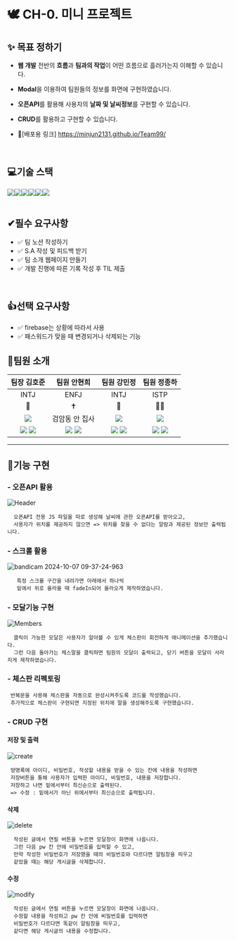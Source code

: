# 🕊 CH-0. 미니 프로젝트
## ✨ 목표 정하기
- **웹 개발** 전반의 **흐름**과 **팀과의 작업**이 어떤 흐름으로 흘러가는지 이해할 수 있습니다.
- **Modal**을 이용하여 팀원들의 정보를 화면에 구현하였습니다.
- **오픈API**를 활용해 사용자의 **날짜 및 날씨정보**를 구현할 수 있습니다.
- **CRUD**를 활용하고 구현할 수 있습니다.

- 🔭[배포용 링크] https://minjun2131.github.io/Team99/
<br>

## 💻기술 스택
<div style="display:flex; justify-contents: center;">
  <img src="https://img.shields.io/badge/HTML5-E34F26?style=for-the-badge&logo=html5&logoColor=white">
  <img src="https://img.shields.io/badge/CSS3-1572B6?style=for-the-badge&logo=css3&logoColor=white"> 
  <img src="https://img.shields.io/badge/JavaScript-323330?style=for-the-badge&logo=javascript&logoColor=F7DF1E">
  <img src="https://img.shields.io/badge/jQuery-0769AD?style=for-the-badge&logo=jQuery&logoColor=white">
  <img src="https://img.shields.io/badge/git-orange?style=for-the-badge&logo=git&logoColor=white">
  <img src="https://img.shields.io/badge/firebase-DD2C00?style=for-the-badge&logo=firebase&logoColor=white">

  
</div>
<br>

## ✔필수 요구사항

 - ✅ 팀 노션 작성하기
 - ✅ S.A 작성 및 피드백 받기
 - ✅ 팀 소개 웹페이지 만들기
 - ✅ 개발 진행에 따른 기록 작성 후 TIL 제출
<br>

## 👍선택 요구사항

 - ✅ firebase는 상황에 따라서 사용
 - ✅ 패스워드가 맞을 때 변경되거나 삭제되는 기능

## 🥇팀원 소개
| 팀장 김호준  | 팀원 안현희  | 팀원 강민정  | 팀원 정종하 |
| :-------------: | :-------------: |:-------------: | :-------------: |
| INTJ  | ENFJ  | INTJ  | ISTP  |
| 🤖 |✝️  | 🐸  | 🔅🍺 |
|  <img src="https://img.shields.io/badge/HTML5-E34F26?style=for-the-badge&logo=html5&logoColor=white">  | 검암동 안 집사  | <img src="https://img.shields.io/badge/CSS3-1572B6?style=for-the-badge&logo=css3&logoColor=white">   | <img src="https://img.shields.io/badge/JavaScript-323330?style=for-the-badge&logo=javascript&logoColor=F7DF1E">  |
| [ <img src="https://img.shields.io/badge/github-323330?style=for-the-badge&logo=github&logoColor=white">](https://github.com/minjun2131) [ <img src="https://img.shields.io/badge/velog-323330?style=for-the-badge&logo=velog&logoColor=white">](https://velog.io/@minjun23221/posts) |[ <img src="https://img.shields.io/badge/github-323330?style=for-the-badge&logo=github&logoColor=white">](https://github.com/ahh0619) [ <img src="https://img.shields.io/badge/velog-323330?style=for-the-badge&logo=velog&logoColor=white">](https://velog.io/@hhyun19/posts)  | [ <img src="https://img.shields.io/badge/github-323330?style=for-the-badge&logo=github&logoColor=white">](https://github.com/cara656513) [ <img src="https://img.shields.io/badge/velog-323330?style=for-the-badge&logo=velog&logoColor=white">](https://velog.io/@kang1129/posts)  | [ <img src="https://img.shields.io/badge/github-323330?style=for-the-badge&logo=github&logoColor=white">](https://github.com/Jongha56) [ <img src="https://img.shields.io/badge/titstory-323330?style=for-the-badge&logo=titstory&logoColor=white">](https://jjh0506.tistory.com/) |



---

  ## 🎥기능 구현
  ### - 오픈API 활용
    
 ![Header](https://github.com/user-attachments/assets/e5c357f0-e0e9-472d-8f02-5eb4697f65bb)<br/>
 
      오픈API 전용 JS 파일을 따로 생성해 날씨에 관한 오픈API를 받아오고,
      사용자가 위치를 제공하지 않으면 => 위치를 찾을 수 없다는 알람과 제공된 정보만 출력됩니다.

  ### - 스크롤 활용
    
![bandicam 2024-10-07 09-37-24-963](https://github.com/user-attachments/assets/6f57c9ae-f8bd-4f01-92a8-b8a40548201f)<br/>
 
       특정 스크롤 구간을 내려가면 아래에서 하나씩
       밑에서 위로 올라올 때 fadeIn되어 올라오게 제작하였습니다.
       
 ### -  모달기능 구현
 ![Members](https://github.com/user-attachments/assets/7ee31445-6720-4d1b-90c0-9fd79c1fc8d8)<br/>
 
      클릭이 가능한 모달은 사용자가 알아볼 수 있게 체스판이 회전하게 애니메이션을 추가했습니다.
      그런 다음 돌아가는 체스말을 클릭하면 팀원의 모달이 출력되고, 닫기 버튼을 모달이 사라지게 제작하였습니다.
### -  체스판 리펙토링
     반복문을 사용해 체스판을 자동으로 완성시켜주도록 코드를 작성했습니다.
     추가적으로 체스판이 구현되면 지정된 위치에 말을 생성해주도록 구현했습니다.
### -  CRUD 구현

#### 저장 및 출력
![create](https://github.com/user-attachments/assets/311f4178-e49f-49c2-9ea7-b1f671af22bb)

     방명록에 아이디, 비밀번호, 작성할 내용을 받을 수 있는 칸에 내용을 작성하면
     저장버튼을 통해 사용자가 입력한 아이디, 비밀번호, 내용을 저장합니다.
     저장하고 나면 밑에서부터 최신순으로 출력된다.
     => 수정 : 밑에서가 아닌 위에서부터 최신순으로 출력됩니다.
#### 삭제
![delete](https://github.com/user-attachments/assets/ef13e5de-270e-4f6b-bee3-a3c02df88cdf)

      작성된 글에서 연필 버튼을 누르면 모달창이 화면에 나옵니다.
      그런 다음 pw 칸 안에 비밀번호를 입력할 수 있고,
      만약 작성한 비밀번호가 저장했을 때의 비밀번호와 다르다면 알림창을 띄우고
      같았을 때는 해당 게시글을 삭제합니다.
#### 수정
![modify](https://github.com/user-attachments/assets/4f62c92e-501c-483c-8fd5-3e43dc7af7aa)

      작성된 글에서 연필 버튼을 누르면 모달창이 화면에 나옵니다.
      수정할 내용을 작성하고 pw 칸 안에 비밀번호를 입력하면
      비밀번호가 다르다면 똑같이 알림창을 띄우고,
      같다면 해당 게시글의 내용을 수정합니다.
      
      
     
